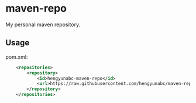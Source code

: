 # maven-repo
My personal maven repository.

## Usage
pom.xml:
```xml
    <repositories>
        <repository>
            <id>hengyunabc-maven-repo</id>
            <url>https://raw.githubusercontent.com/hengyunabc/maven-repo/master/repository</url>
        </repository>
    </repositories>
```
